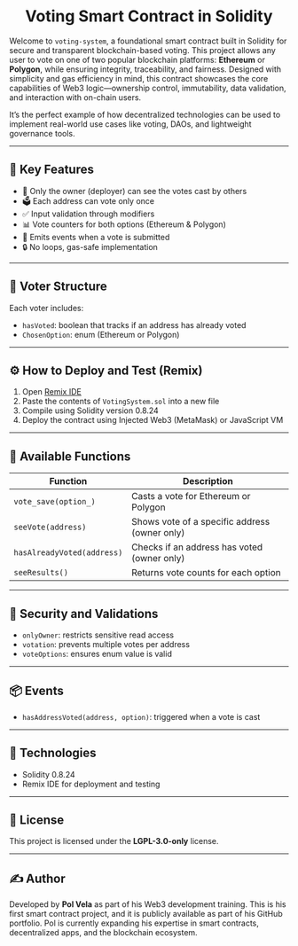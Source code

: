 <h1 align="center">Voting Smart Contract in Solidity</h1>

Welcome to `voting-system`, a foundational smart contract built in Solidity for secure and transparent blockchain-based voting. This project allows any user to vote on one of two popular blockchain platforms: **Ethereum** or **Polygon**, while ensuring integrity, traceability, and fairness. Designed with simplicity and gas efficiency in mind, this contract showcases the core capabilities of Web3 logic—ownership control, immutability, data validation, and interaction with on-chain users.

It’s the perfect example of how decentralized technologies can be used to implement real-world use cases like voting, DAOs, and lightweight governance tools.

---

## 🚀 Key Features

- 👤 Only the owner (deployer) can see the votes cast by others  
- 🗳️ Each address can vote only once  
- ✅ Input validation through modifiers  
- 📊 Vote counters for both options (Ethereum & Polygon)  
- 📡 Emits events when a vote is submitted  
- 🔒 No loops, gas-safe implementation  

---

## 🧠 Voter Structure

Each voter includes:

- `hasVoted`: boolean that tracks if an address has already voted  
- `ChosenOption`: enum (Ethereum or Polygon)  

---

## ⚙️ How to Deploy and Test (Remix)

1. Open [Remix IDE](https://remix.ethereum.org)  
2. Paste the contents of `VotingSystem.sol` into a new file  
3. Compile using Solidity version 0.8.24  
4. Deploy the contract using Injected Web3 (MetaMask) or JavaScript VM  

---

## 🔘 Available Functions

| Function | Description |
|----------|-------------|
| `vote_save(option_)` | Casts a vote for Ethereum or Polygon |
| `seeVote(address)` | Shows vote of a specific address (owner only) |
| `hasAlreadyVoted(address)` | Checks if an address has voted (owner only) |
| `seeResults()` | Returns vote counts for each option |

---

## 🔐 Security and Validations

- `onlyOwner`: restricts sensitive read access  
- `votation`: prevents multiple votes per address  
- `voteOptions`: ensures enum value is valid  

---

## 📦 Events

- `hasAddressVoted(address, option)`: triggered when a vote is cast  

---

## 🧱 Technologies

- Solidity 0.8.24  
- Remix IDE for deployment and testing  

---

## 📜 License

This project is licensed under the **LGPL-3.0-only** license.

---

## ✍️ Author

Developed by **Pol Vela** as part of his Web3 development training. This is his first smart contract project, and it is publicly available as part of his GitHub portfolio. Pol is currently expanding his expertise in smart contracts, decentralized apps, and the blockchain ecosystem.
